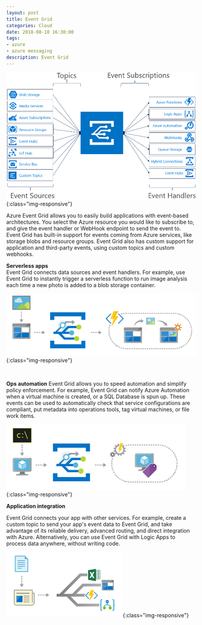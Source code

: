 ```yaml
---
layout: post
title: Event Grid 
categories: Cloud
date: 2018-08-10 16:30:00
tags:
- azure
- azure messaging
description: Event Grid 
---
```


![Azure](/img/AzureMessaging/eventgrid.jpg){:class="img-responsive"}

Azure Event Grid allows you to easily build applications with event-based architectures. You select the Azure resource you would like to subscribe to, and give the event handler or WebHook endpoint to send the event to. Event Grid has built-in support for events coming from Azure services, like storage blobs and resource groups. Event Grid also has custom support for application and third-party events, using custom topics and custom  webhooks.           

**Serverless apps**     
Event Grid connects data sources and event handlers. For example, use Event Grid to instantly trigger a serverless function to run image analysis each time a new photo is added to a blob storage container.            

![Azure](/img/AzureMessaging/serverless_web_app.jpg){:class="img-responsive"}
 
 <br/>

**Ops automation** 
Event Grid allows you to speed automation and simplify policy enforcement. For example, Event Grid can notify Azure Automation when a virtual machine is created, or a SQL Database is spun up. These events can be used to automatically check that service configurations are compliant, put metadata into operations tools, tag virtual machines, or file work items.         

![Azure](/img/AzureMessaging/ops_automation.jpg){:class="img-responsive"}
 <br/>

**Application integration**

Event Grid connects your app with other services. For example, create a custom topic to send your app's event data to Event Grid, and take advantage of its reliable delivery, advanced routing, and direct integration with Azure. Alternatively, you can use Event Grid with Logic Apps to process data anywhere, without writing code.      

![Azure](/img/AzureMessaging/app_integration.jpg){:class="img-responsive"}